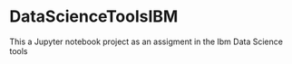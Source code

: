 # DataScienceToolsIBM
This a Jupyter notebook project as an assigment in the Ibm Data Science tools
